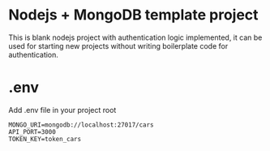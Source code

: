# Nodejs + MongoDB template project
This is blank nodejs project with authentication logic implemented, it can be used for starting new projects without writing boilerplate code for authentication.

# .env 
Add .env file in your project root
```
MONGO_URI=mongodb://localhost:27017/cars
API_PORT=3000
TOKEN_KEY=token_cars
```